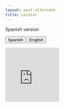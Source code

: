 ```yaml
---
layout: post-alternate
title: Locator
---
```


<p id="text">Spanish version</p>

<button id="spanish" onclick="changeTextSpanish()">Spanish</button>
<button id="english" onclick="changeTextEnglish()">English</button>

<div id="iframewrapper">
    <iframe allowtransparency="true" frameborder="0" height="170" id="mentalhealthtreatmentfinder" marginheight="0" marginwidth="0" name="mentalhealthtreatmentfinder" scrolling="no" src="https://findtreatment.samhsa.gov/locator/widget/170?sType=SA&sCodes=SA,DT" title="Samhsa.gov" width="170"> https://findtreatment.samhsa.gov/locator/widget/170 </iframe>
</div>

<script>

    function getUrlVars() {
        let parameters = document.location.search;
        parameters = parameters.substring(1);
        let decoded = atob(parameters);
        let qmark = '?';
        decoded = qmark.concat(decoded);
        var vars = {};
        var parts = decoded.replace(/[?&]+([^=&]+)=([^&]*)/gi, function(m,key,value) {
            vars[key] = value;
        });
        return vars;
    }

    var treatment = "sType="+getUrlVars()["treatment"];
    var code = "sCodes="+getUrlVars()["code"];

    document.getElementById("mentalhealthtreatmentfinder").src = "https://findtreatment.samhsa.gov/locator/widget/170?"+treatment+"&"+code;

    function changeTextEnglish(){
        document.getElementById("text").innerHTML = "English version";
    }
    function changeTextSpanish(){
        document.getElementById("text").innerHTML = "Spanish version";
    }

</script>